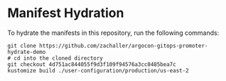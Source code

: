 # Manifest Hydration

To hydrate the manifests in this repository, run the following commands:

```shell
git clone https://github.com/zachaller/argocon-gitops-promoter-hydrate-demo
# cd into the cloned directory
git checkout 4d751ac844055f9d3f109f94576a3cc0485bea7c
kustomize build ./user-configuration/production/us-east-2
```
